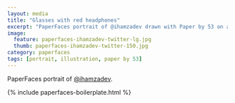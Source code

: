 ```yaml
---
layout: media
title: "Glasses with red headphones"
excerpt: "PaperFaces portrait of @ihamzadev drawn with Paper by 53 on an iPad."
image: 
  feature: paperfaces-ihamzadev-twitter-lg.jpg
  thumb: paperfaces-ihamzadev-twitter-150.jpg
category: paperfaces
tags: [portrait, illustration, paper by 53]
---
```


PaperFaces portrait of [@ihamzadev](http://twitter.com/ihamzadev).

{% include paperfaces-boilerplate.html %}